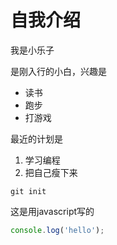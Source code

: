 # 自我介绍
我是小乐子

是刚入行的小白，兴趣是
* 读书
* 跑步
* 打游戏

最近的计划是

1. 学习编程
2. 把自己瘦下来


`git init`

这是用javascript写的
```javascript
console.log('hello');
```
